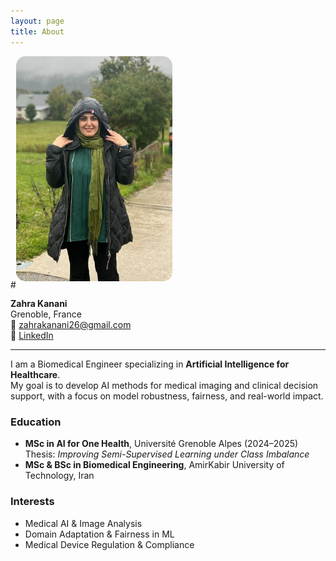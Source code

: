 ```yaml
---
layout: page
title: About
---
```

<link rel="stylesheet" href="assets/css/style.css">

#<img src="zahra_img.jpg" width="250" style="border-radius:15px;margin-bottom:10px">

**Zahra Kanani**  
Grenoble, France  
📧 [zahrakanani26@gmail.com](mailto:zahrakanani26@gmail.com)  
🔗 [LinkedIn](https://www.linkedin.com/in/zahrakanani)

---

I am a Biomedical Engineer specializing in **Artificial Intelligence for Healthcare**.  
My goal is to develop AI methods for medical imaging and clinical decision support, with a focus on model robustness, fairness, and real-world impact.

### Education
- **MSc in AI for One Health**, Université Grenoble Alpes (2024–2025)  
  Thesis: *Improving Semi-Supervised Learning under Class Imbalance*  
- **MSc & BSc in Biomedical Engineering**, AmirKabir University of Technology, Iran

### Interests
- Medical AI & Image Analysis  
- Domain Adaptation & Fairness in ML  
- Medical Device Regulation & Compliance
